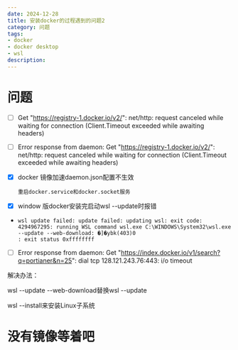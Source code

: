 ```yaml
---
date: 2024-12-28
title: 安装docker的过程遇到的问题2
category: 问题
tags:
- docker
- docker desktop
- wsl
description: 
---
```


# 问题

- [ ] Get "https://registry-1.docker.io/v2/": net/http: request canceled while waiting for connection (Client.Timeout exceeded while awaiting headers)

- [ ] Error response from daemon: Get "https://registry-1.docker.io/v2/": net/http: request canceled while waiting for connection (Client.Timeout exceeded while awaiting headers)

- [x] docker 镜像加速daemon.json配置不生效

  ```
  重启docker.service和docker.socket服务
  ```

  

- [x] window 版docker安装完启动wsl --update时报错

- ```
  wsl update failed: update failed: updating wsl: exit code: 4294967295: running WSL command wsl.exe C:\WINDOWS\System32\wsl.exe --update --web-download: �]�ybk(403)0
  : exit status 0xffffffff
  ```

- [ ] Error response from daemon: Get "https://index.docker.io/v1/search?q=portianer&n=25": dial tcp 128.121.243.76:443: i/o timeout

解决办法：

wsl --update --web-download替换wsl --update

wsl --install来安装Linux子系统



# 没有镜像等着吧

